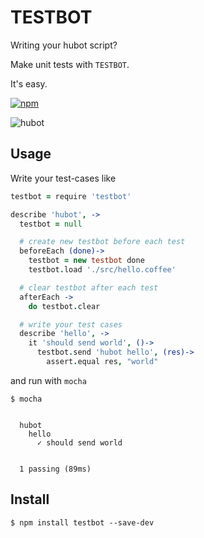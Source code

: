# TESTBOT

Writing your hubot script?

Make unit tests with `TESTBOT`.

It's easy.

[![npm](https://img.shields.io/npm/v/testbot.svg?style=flat-square)](https://www.npmjs.com/package/testbot)

![hubot](http://i.imgur.com/KSlQyEg.png)

## Usage

Write your test-cases like

```coffee
testbot = require 'testbot'

describe 'hubot', ->
  testbot = null

  # create new testbot before each test
  beforeEach (done)->
    testbot = new testbot done
    testbot.load './src/hello.coffee'

  # clear testbot after each test
  afterEach ->
    do testbot.clear

  # write your test cases
  describe 'hello', ->
    it 'should send world', ()->
      testbot.send 'hubot hello', (res)->
        assert.equal res, "world"
```

and run with `mocha`

```shell
$ mocha


  hubot
    hello
      ✓ should send world


  1 passing (89ms)
```


## Install

```shell
$ npm install testbot --save-dev
```

